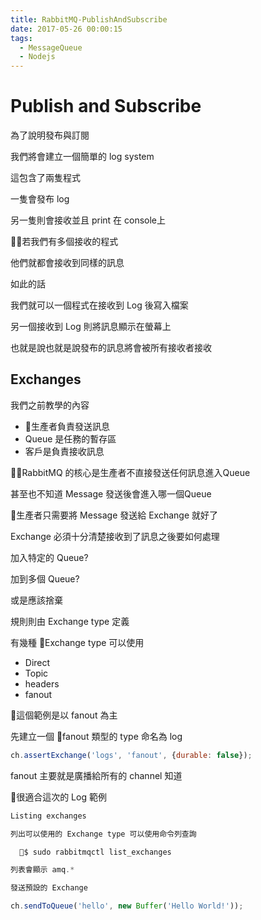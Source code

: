 ```yaml
---
title: RabbitMQ-PublishAndSubscribe
date: 2017-05-26 00:00:15
tags:
  - MessageQueue
  - Nodejs
---
```


# Publish and Subscribe

為了說明發布與訂閱

我們將會建立一個簡單的 log system

這包含了兩隻程式

一隻會發布 log

另一隻則會接收並且 print 在 console上

若我們有多個接收的程式

他們就都會接收到同樣的訊息

如此的話

我們就可以一個程式在接收到 Log 後寫入檔案

另一個接收到 Log 則將訊息顯示在螢幕上

也就是說也就是說發布的訊息將會被所有接收者接收

##  Exchanges

我們之前教學的內容

* 生產者負責發送訊息
* Queue 是任務的暫存區
* 客戶是負責接收訊息

RabbitMQ 的核心是生產者不直接發送任何訊息進入Queue

甚至也不知道 Message 發送後會進入哪一個Queue

生產者只需要將 Message 發送給 Exchange 就好了

Exchange 必須十分清楚接收到了訊息之後要如何處理

加入特定的 Queue?

加到多個 Queue?

或是應該捨棄

規則則由 Exchange type 定義

有幾種 Exchange type 可以使用

* Direct
* Topic
* headers
* fanout

這個範例是以 fanout 為主

先建立一個 fanout 類型的 type 命名為 log

```js
ch.assertExchange('logs', 'fanout', {durable: false});
```

fanout 主要就是廣播給所有的 channel 知道

很適合這次的 Log 範例

```js
Listing exchanges

列出可以使用的 Exchange type 可以使用命令列查詢

  $ sudo rabbitmqctl list_exchanges

列表會顯示 amq.*

發送預設的 Exchange

ch.sendToQueue('hello', new Buffer('Hello World!'));
```